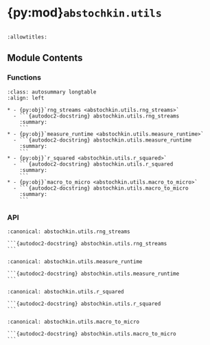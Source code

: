 # {py:mod}`abstochkin.utils`

```{py:module} abstochkin.utils
```

```{autodoc2-docstring} abstochkin.utils
:allowtitles:
```

## Module Contents

### Functions

````{list-table}
:class: autosummary longtable
:align: left

* - {py:obj}`rng_streams <abstochkin.utils.rng_streams>`
  - ```{autodoc2-docstring} abstochkin.utils.rng_streams
    :summary:
    ```
* - {py:obj}`measure_runtime <abstochkin.utils.measure_runtime>`
  - ```{autodoc2-docstring} abstochkin.utils.measure_runtime
    :summary:
    ```
* - {py:obj}`r_squared <abstochkin.utils.r_squared>`
  - ```{autodoc2-docstring} abstochkin.utils.r_squared
    :summary:
    ```
* - {py:obj}`macro_to_micro <abstochkin.utils.macro_to_micro>`
  - ```{autodoc2-docstring} abstochkin.utils.macro_to_micro
    :summary:
    ```
````

### API

````{py:function} rng_streams(n: int, random_state: int)
:canonical: abstochkin.utils.rng_streams

```{autodoc2-docstring} abstochkin.utils.rng_streams
```
````

````{py:function} measure_runtime(fcn)
:canonical: abstochkin.utils.measure_runtime

```{autodoc2-docstring} abstochkin.utils.measure_runtime
```
````

````{py:function} r_squared(actual: numpy.array, theoretical: numpy.array) -> float
:canonical: abstochkin.utils.r_squared

```{autodoc2-docstring} abstochkin.utils.r_squared
```
````

````{py:function} macro_to_micro(macro_val: float | int, volume: float | int, order: int = 0) -> float
:canonical: abstochkin.utils.macro_to_micro

```{autodoc2-docstring} abstochkin.utils.macro_to_micro
```
````
